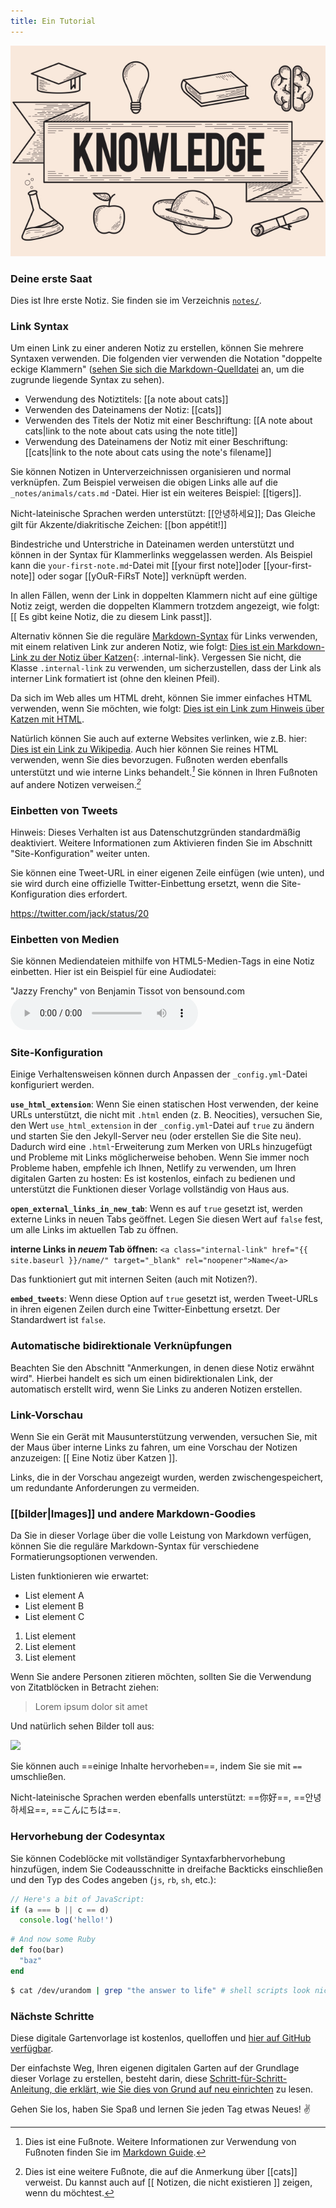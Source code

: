 ```yaml
---
title: Ein Tutorial
---
```

![Garten](assets/tutorial.jpg)

### Deine erste Saat

Dies ist Ihre erste Notiz. Sie finden sie im Verzeichnis [`notes/`](https://github.com/maximevaillancourt/digital-garden-jekyll-template/tree/master/_notes).  

### Link Syntax

Um einen Link zu einer anderen Notiz zu erstellen, können Sie mehrere Syntaxen verwenden. Die folgenden vier verwenden die Notation "doppelte eckige Klammern" ([sehen Sie sich die Markdown-Quelldatei](https://github.com/maximevaillancourt/digital-garden-jekyll-template/blob/master/_notes/your-first-note.md#link-syntax) an, um die zugrunde liegende Syntax zu sehen).

- Verwendung des Notiztitels: [[a note about cats]]
- Verwenden des Dateinamens der Notiz: [[cats]]
- Verwenden des Titels der Notiz mit einer Beschriftung: [[A note about cats|link to the note about cats using the note title]]
- Verwendung des Dateinamens der Notiz mit einer Beschriftung: [[cats|link to the note about cats using the note's filename]]

Sie können Notizen in Unterverzeichnissen organisieren und normal verknüpfen. Zum Beispiel verweisen die obigen Links alle auf die `_notes/animals/cats.md` -Datei. Hier ist ein weiteres Beispiel: [[tigers]].

Nicht-lateinische Sprachen werden unterstützt: [[안녕하세요]]; Das Gleiche gilt für Akzente/diakritische Zeichen: [[bon appétit!]]

Bindestriche und Unterstriche in Dateinamen werden unterstützt und können in der Syntax für Klammerlinks weggelassen werden. Als Beispiel kann die `your-first-note.md`-Datei mit [[your first note]]oder [[your-first-note]] oder sogar [[yOuR-FiRsT Note]] verknüpft werden.

In allen Fällen, wenn der Link in doppelten Klammern nicht auf eine gültige Notiz zeigt, werden die doppelten Klammern trotzdem angezeigt, wie folgt: [[ Es gibt keine Notiz, die zu diesem Link passt]].

Alternativ können Sie die reguläre [Markdown-Syntax](https://www.markdownguide.org/getting-started/) für Links verwenden, mit einem relativen Link zur anderen Notiz, wie folgt: [Dies ist ein Markdown-Link zu der Notiz über Katzen](/cats){: .internal-link}. Vergessen Sie nicht, die Klasse `.internal-link` zu verwenden, um sicherzustellen, dass der Link als interner Link formatiert ist (ohne den kleinen Pfeil).  

Da sich im Web alles um HTML dreht, können Sie immer einfaches HTML verwenden, wenn Sie möchten, wie folgt: <a class="internal-link" href="/cats">Dies ist ein Link zum Hinweis über Katzen mit HTML</a>.

Natürlich können Sie auch auf externe Websites verlinken, wie z.B. hier: [Dies ist ein Link zu Wikipedia](https://de.wikipedia.org). Auch hier können Sie reines HTML verwenden, wenn Sie dies bevorzugen. Fußnoten werden ebenfalls unterstützt und wie interne Links behandelt._[^1]_ Sie können in Ihren Fußnoten auf andere Notizen verweisen._[^2]_

[^1]: Dies ist eine Fußnote. Weitere Informationen zur Verwendung von Fußnoten finden Sie im [Markdown Guide](https://www.markdownguide.org/extended-syntax/#footnotes). 
 
[^2]: Dies ist eine weitere Fußnote, die auf die Anmerkung über [[cats]] verweist. Du kannst auch auf [[ Notizen, die nicht existieren ]] zeigen, wenn du möchtest. 

### Einbetten von Tweets

Hinweis: Dieses Verhalten ist aus Datenschutzgründen standardmäßig deaktiviert. Weitere Informationen zum Aktivieren finden Sie im Abschnitt "Site-Konfiguration" weiter unten.

Sie können eine Tweet-URL in einer eigenen Zeile einfügen (wie unten), und sie wird durch eine offizielle Twitter-Einbettung ersetzt, wenn die Site-Konfiguration dies erfordert.

https://twitter.com/jack/status/20

### Einbetten von Medien

Sie können Mediendateien mithilfe von HTML5-Medien-Tags in eine Notiz einbetten. Hier ist ein Beispiel für eine Audiodatei:

"Jazzy Frenchy" von Benjamin Tissot von bensound.com
<audio controls>
  <source src="{{ site.baseurl }}/assets/jazzyfrenchy.mp3" type="audio/mpeg">
  Your browser does not support the audio element.
</audio>

### Site-Konfiguration

Einige Verhaltensweisen können durch Anpassen der `_config.yml`-Datei konfiguriert werden.

**`use_html_extension`**: Wenn Sie einen statischen Host verwenden, der keine URLs unterstützt, die nicht mit `.html` enden (z. B. Neocities), versuchen Sie, den Wert `use_html_extension` in der `_config.yml`-Datei auf `true` zu ändern und starten Sie den Jekyll-Server neu (oder erstellen Sie die Site neu). Dadurch wird eine `.html`-Erweiterung zum Merken von URLs hinzugefügt und Probleme mit Links möglicherweise behoben. Wenn Sie immer noch Probleme haben, empfehle ich Ihnen, Netlify zu verwenden, um Ihren digitalen Garten zu hosten: Es ist kostenlos, einfach zu bedienen und unterstützt die Funktionen dieser Vorlage vollständig von Haus aus.

**`open_external_links_in_new_tab`**: Wenn es auf `true` gesetzt ist, werden externe Links in neuen Tabs geöffnet. Legen Sie diesen Wert auf `false` fest, um alle Links im aktuellen Tab zu öffnen.

**interne Links in _neuem_ Tab öffnen:**
```<a class="internal-link" href="{{ site.baseurl }}/name/" target="_blank" rel="noopener">Name</a>```

Das funktioniert gut mit internen Seiten (auch mit Notizen?).  

**`embed_tweets`**: Wenn diese Option auf `true` gesetzt ist, werden Tweet-URLs in ihren eigenen Zeilen durch eine Twitter-Einbettung ersetzt. Der Standardwert ist `false`.

### Automatische bidirektionale Verknüpfungen

Beachten Sie den Abschnitt "Anmerkungen, in denen diese Notiz erwähnt wird". Hierbei handelt es sich um einen bidirektionalen Link, der automatisch erstellt wird, wenn Sie Links zu anderen Notizen erstellen.

### Link-Vorschau

Wenn Sie ein Gerät mit Mausunterstützung verwenden, versuchen Sie, mit der Maus über interne Links zu fahren, um eine Vorschau der Notizen anzuzeigen: [[ Eine Notiz über Katzen ]].  

Links, die in der Vorschau angezeigt wurden, werden zwischengespeichert, um redundante Anforderungen zu vermeiden.

### [[bilder|Images]] und andere Markdown-Goodies

Da Sie in dieser Vorlage über die volle Leistung von Markdown verfügen, können Sie die reguläre Markdown-Syntax für verschiedene Formatierungsoptionen verwenden.

Listen funktionieren wie erwartet:

- List element A
- List element B
- List element C

1. List element
2. List element
3. List element

Wenn Sie andere Personen zitieren möchten, sollten Sie die Verwendung von Zitatblöcken in Betracht ziehen:

> Lorem ipsum dolor sit amet

Und natürlich sehen Bilder toll aus:

<img src="{{ site.baseurl }}/assets/image.jpg"/>

Sie können auch ==einige Inhalte hervorheben==, indem Sie sie mit `==` umschließen.

Nicht-lateinische Sprachen werden ebenfalls unterstützt: ==你好==, ==안녕하세요==, ==こんにちは==.

### Hervorhebung der Codesyntax

Sie können Codeblöcke mit vollständiger Syntaxfarbhervorhebung hinzufügen, indem Sie Codeausschnitte in dreifache Backticks einschließen und den Typ des Codes angeben  (`js`, `rb`, `sh`, etc.):

```js
// Here's a bit of JavaScript:
if (a === b || c == d)
  console.log('hello!')
```

```rb
# And now some Ruby
def foo(bar)
  "baz"
end
```

```sh
$ cat /dev/urandom | grep "the answer to life" # shell scripts look nice too
```


### Nächste Schritte

Diese digitale Gartenvorlage ist kostenlos, quelloffen und [hier auf GitHub verfügbar](https://github.com/maximevaillancourt/digital-garden-jekyll-template).

Der einfachste Weg, Ihren eigenen digitalen Garten auf der Grundlage dieser Vorlage zu erstellen, besteht darin, diese [Schritt-für-Schritt-Anleitung, die erklärt, wie Sie dies von Grund auf neu einrichten](https://maximevaillancourt.com/blog/setting-up-your-own-digital-garden-with-jekyll) zu lesen.

Gehen Sie los, haben Sie Spaß und lernen Sie jeden Tag etwas Neues! ✌️
